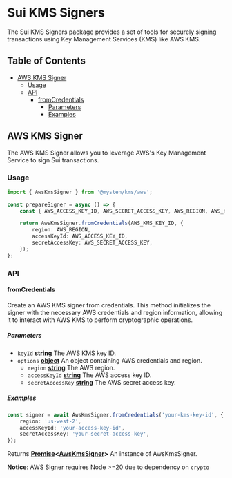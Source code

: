 # Sui KMS Signers

The Sui KMS Signers package provides a set of tools for securely signing transactions using Key
Management Services (KMS) like AWS KMS.

## Table of Contents

- [AWS KMS Signer](#aws-kms-signer)
  - [Usage](#usage)
  - [API](#api)
    - [fromCredentials](#fromcredentials)
      - [Parameters](#parameters)
      - [Examples](#examples)

## AWS KMS Signer

The AWS KMS Signer allows you to leverage AWS's Key Management Service to sign Sui transactions.

### Usage

```typescript
import { AwsKmsSigner } from '@mysten/kms/aws';

const prepareSigner = async () => {
	const { AWS_ACCESS_KEY_ID, AWS_SECRET_ACCESS_KEY, AWS_REGION, AWS_KMS_KEY_ID } = process.env;

	return AwsKmsSigner.fromCredentials(AWS_KMS_KEY_ID, {
		region: AWS_REGION,
		accessKeyId: AWS_ACCESS_KEY_ID,
		secretAccessKey: AWS_SECRET_ACCESS_KEY,
	});
};
```

### API

#### fromCredentials

Create an AWS KMS signer from credentials. This method initializes the signer with the necessary AWS
credentials and region information, allowing it to interact with AWS KMS to perform cryptographic
operations.

##### Parameters

- `keyId`
  **[string](https://developer.mozilla.org/docs/Web/JavaScript/Reference/Global_Objects/String)**
  The AWS KMS key ID.
- `options`
  **[object](https://developer.mozilla.org/docs/Web/JavaScript/Reference/Global_Objects/Object)** An
  object containing AWS credentials and region.
  - `region`
    **[string](https://developer.mozilla.org/docs/Web/JavaScript/Reference/Global_Objects/String)**
    The AWS region.
  - `accessKeyId`
    **[string](https://developer.mozilla.org/docs/Web/JavaScript/Reference/Global_Objects/String)**
    The AWS access key ID.
  - `secretAccessKey`
    **[string](https://developer.mozilla.org/docs/Web/JavaScript/Reference/Global_Objects/String)**
    The AWS secret access key.

##### Examples

```typescript
const signer = await AwsKmsSigner.fromCredentials('your-kms-key-id', {
	region: 'us-west-2',
	accessKeyId: 'your-access-key-id',
	secretAccessKey: 'your-secret-access-key',
});
```

Returns
**[Promise](https://developer.mozilla.org/docs/Web/JavaScript/Reference/Global_Objects/Promise)&lt;[AwsKmsSigner](./src/aws/aws-kms-signer.ts)>**
An instance of AwsKmsSigner.


**Notice**: AWS Signer requires Node >=20 due to dependency on `crypto`